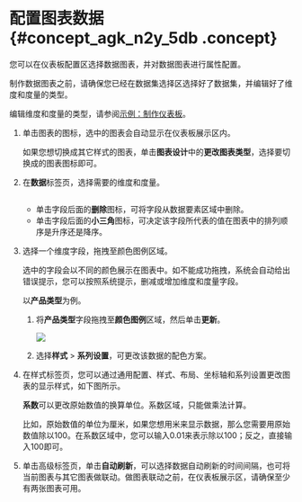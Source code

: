 # 配置图表数据 {#concept_agk_n2y_5db .concept}

您可以在仪表板配置区选择数据图表，并对数据图表进行属性配置。

制作数据图表之前，请确保您已经在数据集选择区选择好了数据集，并编辑好了维度和度量的类型。

编辑维度和度量的类型，请参阅[示例：制作仪表板](intl.zh-CN/快速入门/示例：制作仪表板.md#)。

1.  单击图表的图标，选中的图表会自动显示在仪表板展示区内。

    如果您想切换成其它样式的图表，单击**图表设计**中的**更改图表类型**，选择要切换成的图表图标即可。

2.  在**数据**标签页，选择需要的维度和度量。

    ![]()

    -   单击字段后面的**删除**图标，可将字段从数据要素区域中删除。
    -   单击字段后面的**小三角**图标，可决定该字段所代表的值在图表中的排列顺序是升序还是降序。
3.  选择一个维度字段，拖拽至颜色图例区域。

    选中的字段会以不同的颜色展示在图表中。如不能成功拖拽，系统会自动给出错误提示，您可以按照系统提示，删减或增加维度和度量字段。

    以**产品类型**为例。

    1.  将**产品类型**字段拖拽至**颜色图例**区域，然后单击**更新**。

        ![](http://static-aliyun-doc.oss-cn-hangzhou.aliyuncs.com/assets/img/9114/15445976611449_zh-CN.png)

    2.  选择**样式** \> **系列设置**，可更改该数据的配色方案。
4.  在样式标签页，您可以通过通用配置、样式、布局、坐标轴和系列设置更改图表的显示样式，如下图所示。

    **系数**可以更改原始数值的换算单位。系数区域，只能做乘法计算。

    比如，原始数值的单位为厘米，如果您想用米来显示数据，那么您需要用原始数值除以100。在系数区域中，您可以输入0.01来表示除以100；反之，直接输入100即可。

5.  单击高级标签页，单击**自动刷新**，可以选择数据自动刷新的时间间隔，也可将当前图表与其它图表做联动。做图表联动之前，在仪表板展示区，请确保至少有两张图表可用。

